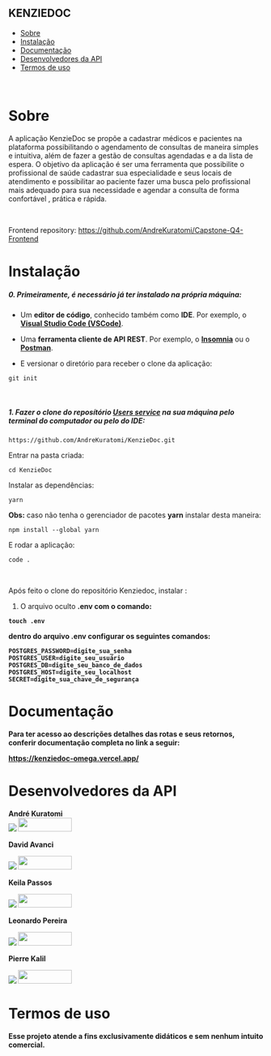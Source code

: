 ## KENZIEDOC

- [Sobre](#sobre)
- [Instalação](#instalação)
- [Documentação](#documentação)
- [Desenvolvedores da API](#desenvolvedores-da-api)
- [Termos de uso](#termos-de-uso)

<br>

# Sobre

<p>A aplicação KenzieDoc se propõe a cadastrar médicos e pacientes na plataforma possibilitando o agendamento de consultas de maneira simples e intuitiva, além de fazer a gestão de consultas agendadas e a da lista de espera.
O objetivo da aplicação é ser uma ferramenta que possibilite o profissional de saúde cadastrar sua especialidade e seus locais de atendimento e possibilitar ao paciente  fazer uma busca pelo profissional mais adequado para sua necessidade e  agendar a consulta de forma confortável , prática e rápida.</p>
<br>

Frontend repository: https://github.com/AndreKuratomi/Capstone-Q4-Frontend

# Instalação

<h5>0. Primeiramente, é necessário já ter instalado na própria máquina:</h5>

- Um <b>editor de código</b>, conhecido também como <b>IDE</b>. Por exemplo, o <b>[Visual Studio Code (VSCode)](https://code.visualstudio.com/)</b>.

- Uma <b>ferramenta cliente de API REST</b>. Por exemplo, o <b>[Insomnia](https://insomnia.rest/download)</b> ou o <b>[Postman](https://www.postman.com/product/rest-client/)</b>.

- <p> E versionar o diretório para receber o clone da aplicação:</p>

```
git init
```

<br>
<h5>1. Fazer o clone do reposítório <span style="text-decoration: underline">Users service</span> na sua máquina pelo terminal do computador ou pelo do IDE:</h5>

```
https://github.com/AndreKuratomi/KenzieDoc.git
```

<p>Entrar na pasta criada:</p>

```
cd KenzieDoc
```

<p>Instalar as dependências:</p>

```
yarn
```

<p><b>Obs:</b> caso não tenha o gerenciador de pacotes <b>yarn</b> instalar desta maneira:</p>

```
npm install --global yarn
```

<p>E rodar a aplicação:</p>

```
code .
```

<br>

Após feito o clone do repositório Kenziedoc, instalar :

1. O arquivo oculto <b>.env<b> com o comando:

```
touch .env
```

dentro do arquivo .env configurar os seguintes comandos:

```
POSTGRES_PASSWORD=digite_sua_senha
POSTGRES_USER=digite_seu_usuário
POSTGRES_DB=digite_seu_banco_de_dados
POSTGRES_HOST=digite_seu_localhost
SECRET=digite_sua_chave_de_segurança

```


# Documentação

Para ter acesso ao descrições detalhes das rotas e seus retornos, conferir documentação completa no link a seguir:

https://kenziedoc-omega.vercel.app/

# Desenvolvedores da API

<div> 
<span>André Kuratomi  </span><div> 
<a href="https://www.linkedin.com/in/andre-kuratomi/" target="_blank" ><img src="https://img.shields.io/badge/-LinkedIn-%230077B5?style=for-the-badge&logo=linkedin&logoColor=white" target="_blank"></a> 
  <a href = "https://github.com/AndreKuratomi"><img src="https://www.kindpng.com/picc/m/128-1280187_github-logo-png-github-transparent-png.png" width= 106px height=27px target="_blank"> </a> 
 
<p>David Avanci </p>
<a href="https://www.linkedin.com/in/davidavanci/" target="_blank" ><img src="https://img.shields.io/badge/-LinkedIn-%230077B5?style=for-the-badge&logo=linkedin&logoColor=white" target="_blank"></a> 
  <a href = "https://github.com/DavidAvanci"><img src="https://www.kindpng.com/picc/m/128-1280187_github-logo-png-github-transparent-png.png" width= 106px height=27px target="_blank"> </a>

<p>Keila Passos</p> 
<a href="https://www.linkedin.com/in/keila-aparecida-rodrigues-passos" target="_blank" ><img src="https://img.shields.io/badge/-LinkedIn-%230077B5?style=for-the-badge&logo=linkedin&logoColor=white" target="_blank"></a> 
  <a href = "https://github.com/keilapassos"><img src="https://www.kindpng.com/picc/m/128-1280187_github-logo-png-github-transparent-png.png" width= 106px height=27px target="_blank"> </a> 
 
<p>Leonardo Pereira</p>
<a href="https://www.linkedin.com/in/leonardo-m-pereira/" target="_blank" ><img src="https://img.shields.io/badge/-LinkedIn-%230077B5?style=for-the-badge&logo=linkedin&logoColor=white" target="_blank"></a> 
  <a href = "https://github.com/leokito"><img src="https://www.kindpng.com/picc/m/128-1280187_github-logo-png-github-transparent-png.png" width= 106px height=27px target="_blank"> </a>

<p>Pierre Kalil  </p>
<a href="https://www.linkedin.com/in/pierre-kalil/" target="_blank" ><img src="https://img.shields.io/badge/-LinkedIn-%230077B5?style=for-the-badge&logo=linkedin&logoColor=white" target="_blank"></a> 
  <a href = "https://github.com/Pierre-Kalil"><img src="https://www.kindpng.com/picc/m/128-1280187_github-logo-png-github-transparent-png.png" width= 106px height=27px target="_blank"> </a>

# Termos de uso

Esse projeto atende a fins exclusivamente didáticos e sem nenhum intuito comercial.

